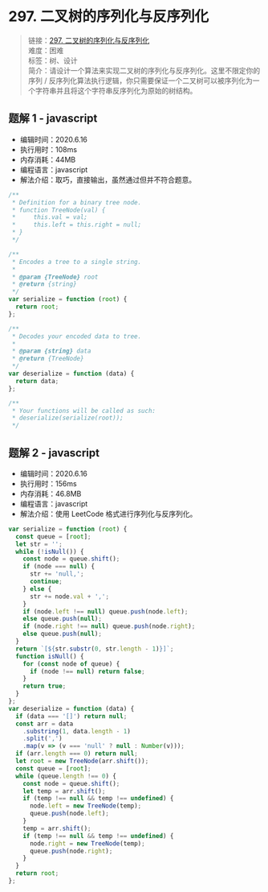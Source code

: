 # 297. 二叉树的序列化与反序列化

> 链接：[297. 二叉树的序列化与反序列化](https://leetcode-cn.com/problems/serialize-and-deserialize-binary-tree/)  
> 难度：困难  
> 标签：树、设计  
> 简介：请设计一个算法来实现二叉树的序列化与反序列化。这里不限定你的序列 / 反序列化算法执行逻辑，你只需要保证一个二叉树可以被序列化为一个字符串并且将这个字符串反序列化为原始的树结构。

## 题解 1 - javascript

- 编辑时间：2020.6.16
- 执行用时：108ms
- 内存消耗：44MB
- 编程语言：javascript
- 解法介绍：取巧，直接输出，虽然通过但并不符合题意。

```javascript
/**
 * Definition for a binary tree node.
 * function TreeNode(val) {
 *     this.val = val;
 *     this.left = this.right = null;
 * }
 */

/**
 * Encodes a tree to a single string.
 *
 * @param {TreeNode} root
 * @return {string}
 */
var serialize = function (root) {
  return root;
};

/**
 * Decodes your encoded data to tree.
 *
 * @param {string} data
 * @return {TreeNode}
 */
var deserialize = function (data) {
  return data;
};

/**
 * Your functions will be called as such:
 * deserialize(serialize(root));
 */
```

## 题解 2 - javascript

- 编辑时间：2020.6.16
- 执行用时：156ms
- 内存消耗：46.8MB
- 编程语言：javascript
- 解法介绍：使用 LeetCode 格式进行序列化与反序列化。

```javascript
var serialize = function (root) {
  const queue = [root];
  let str = '';
  while (!isNull()) {
    const node = queue.shift();
    if (node === null) {
      str += 'null,';
      continue;
    } else {
      str += node.val + ',';
    }
    if (node.left !== null) queue.push(node.left);
    else queue.push(null);
    if (node.right !== null) queue.push(node.right);
    else queue.push(null);
  }
  return `[${str.substr(0, str.length - 1)}]`;
  function isNull() {
    for (const node of queue) {
      if (node !== null) return false;
    }
    return true;
  }
};
var deserialize = function (data) {
  if (data === '[]') return null;
  const arr = data
    .substring(1, data.length - 1)
    .split(',')
    .map(v => (v === 'null' ? null : Number(v)));
  if (arr.length === 0) return null;
  let root = new TreeNode(arr.shift());
  const queue = [root];
  while (queue.length !== 0) {
    const node = queue.shift();
    let temp = arr.shift();
    if (temp !== null && temp !== undefined) {
      node.left = new TreeNode(temp);
      queue.push(node.left);
    }
    temp = arr.shift();
    if (temp !== null && temp !== undefined) {
      node.right = new TreeNode(temp);
      queue.push(node.right);
    }
  }
  return root;
};
```
